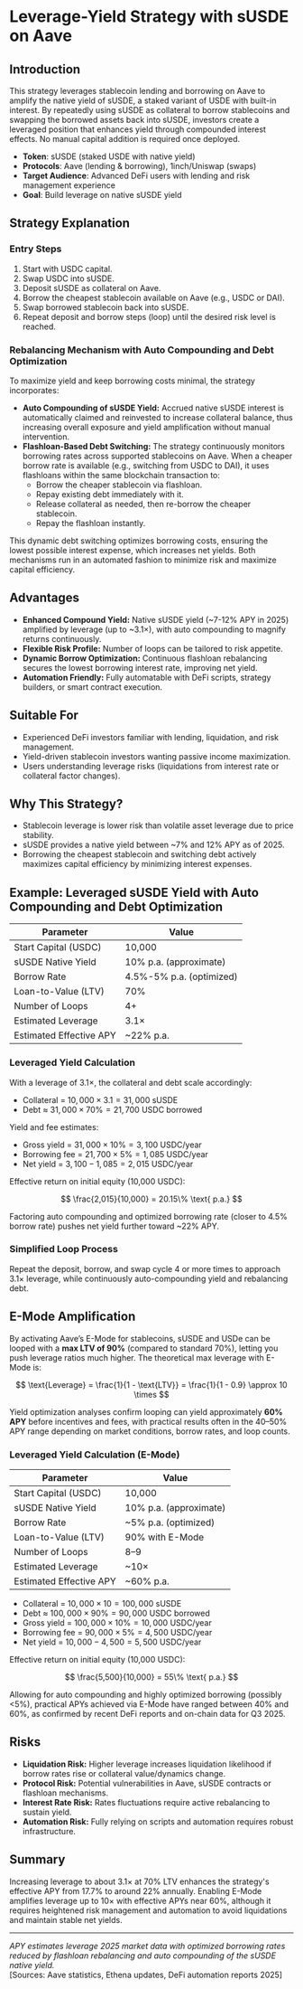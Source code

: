 # Leverage-Yield Strategy with sUSDE on Aave

## Introduction

This strategy leverages stablecoin lending and borrowing on Aave to amplify the native yield of sUSDE, a staked variant of USDE with built-in interest. By repeatedly using sUSDE as collateral to borrow stablecoins and swapping the borrowed assets back into sUSDE, investors create a leveraged position that enhances yield through compounded interest effects. No manual capital addition is required once deployed.

- **Token**: sUSDE (staked USDE with native yield)
- **Protocols**: Aave (lending & borrowing), 1inch/Uniswap (swaps)
- **Target Audience**: Advanced DeFi users with lending and risk management experience
- **Goal**: Build leverage on native sUSDE yield

## Strategy Explanation

### Entry Steps

1. Start with USDC capital.
2. Swap USDC into sUSDE.
3. Deposit sUSDE as collateral on Aave.
4. Borrow the cheapest stablecoin available on Aave (e.g., USDC or DAI).
5. Swap borrowed stablecoin back into sUSDE.
6. Repeat deposit and borrow steps (loop) until the desired risk level is reached.

### Rebalancing Mechanism with Auto Compounding and Debt Optimization

To maximize yield and keep borrowing costs minimal, the strategy incorporates:

- **Auto Compounding of sUSDE Yield:** Accrued native sUSDE interest is automatically claimed and reinvested to increase collateral balance, thus increasing overall exposure and yield amplification without manual intervention.
- **Flashloan-Based Debt Switching:** The strategy continuously monitors borrowing rates across supported stablecoins on Aave. When a cheaper borrow rate is available (e.g., switching from USDC to DAI), it uses flashloans within the same blockchain transaction to:
  - Borrow the cheaper stablecoin via flashloan.
  - Repay existing debt immediately with it.
  - Release collateral as needed, then re-borrow the cheaper stablecoin.
  - Repay the flashloan instantly.

This dynamic debt switching optimizes borrowing costs, ensuring the lowest possible interest expense, which increases net yields. Both mechanisms run in an automated fashion to minimize risk and maximize capital efficiency.

## Advantages

- **Enhanced Compound Yield:** Native sUSDE yield (~7-12% APY in 2025) amplified by leverage (up to ~3.1×), with auto compounding to magnify returns continuously.
- **Flexible Risk Profile:** Number of loops can be tailored to risk appetite.
- **Dynamic Borrow Optimization:** Continuous flashloan rebalancing secures the lowest borrowing interest rate, improving net yield.
- **Automation Friendly:** Fully automatable with DeFi scripts, strategy builders, or smart contract execution.

## Suitable For

- Experienced DeFi investors familiar with lending, liquidation, and risk management.
- Yield-driven stablecoin investors wanting passive income maximization.
- Users understanding leverage risks (liquidations from interest rate or collateral factor changes).

## Why This Strategy?

- Stablecoin leverage is lower risk than volatile asset leverage due to price stability.
- sUSDE provides a native yield between ~7% and 12% APY as of 2025.
- Borrowing the cheapest stablecoin and switching debt actively maximizes capital efficiency by minimizing interest expenses.

## Example: Leveraged sUSDE Yield with Auto Compounding and Debt Optimization

| Parameter               | Value                    |
| ----------------------- | ------------------------ |
| Start Capital (USDC)    | 10,000                   |
| sUSDE Native Yield      | 10% p.a. (approximate)   |
| Borrow Rate             | 4.5%-5% p.a. (optimized) |
| Loan-to-Value (LTV)     | 70%                      |
| Number of Loops         | 4+                       |
| Estimated Leverage      | 3.1×                     |
| Estimated Effective APY | ~22% p.a.                |

### Leveraged Yield Calculation

With a leverage of 3.1×, the collateral and debt scale accordingly:

- Collateral = $10,000 \times 3.1 = 31,000$ sUSDE
- Debt ≈ $31,000 \times 70\% = 21,700$ USDC borrowed

Yield and fee estimates:

- Gross yield = $31,000 \times 10\% = 3,100$ USDC/year
- Borrowing fee = $21,700 \times 5\% = 1,085$ USDC/year
- Net yield = $3,100 - 1,085 = 2,015$ USDC/year

Effective return on initial equity (10,000 USDC):

$$
\frac{2,015}{10,000} = 20.15\% \text{ p.a.}
$$

Factoring auto compounding and optimized borrowing rate (closer to 4.5% borrow rate) pushes net yield further toward ~22% APY.

### Simplified Loop Process

Repeat the deposit, borrow, and swap cycle 4 or more times to approach 3.1× leverage, while continuously auto-compounding yield and rebalancing debt.

## E-Mode Amplification

By activating Aave’s E-Mode for stablecoins, sUSDE and USDe can be looped with a **max LTV of 90%** (compared to standard 70%), letting you push leverage ratios much higher. The theoretical max leverage with E-Mode is:

$$
\text{Leverage} = \frac{1}{1 - \text{LTV}} = \frac{1}{1 - 0.9} \approx 10 \times
$$

Yield optimization analyses confirm looping can yield approximately **60% APY** before incentives and fees, with practical results often in the 40–50% APY range depending on market conditions, borrow rates, and loop counts.

### Leveraged Yield Calculation (E-Mode)

| Parameter               | Value                  |
| ----------------------- | ---------------------- |
| Start Capital (USDC)    | 10,000                 |
| sUSDE Native Yield      | 10% p.a. (approximate) |
| Borrow Rate             | ~5% p.a. (optimized)   |
| Loan-to-Value (LTV)     | 90% with E-Mode        |
| Number of Loops         | 8–9                    |
| Estimated Leverage      | ~10×                   |
| Estimated Effective APY | ~60% p.a.              |

- Collateral = $10,000 \times 10 = 100,000$ sUSDE
- Debt ≈ $100,000 \times 90\% = 90,000$ USDC borrowed
- Gross yield = $100,000 \times 10\% = 10,000$ USDC/year
- Borrowing fee = $90,000 \times 5\% = 4,500$ USDC/year
- Net yield = $10,000 - 4,500 = 5,500$ USDC/year

Effective return on initial equity (10,000 USDC):

$$
\frac{5,500}{10,000} = 55\% \text{ p.a.}
$$

Allowing for auto compounding and highly optimized borrowing (possibly <5%), practical APYs achieved via E-Mode have ranged between 40% and 60%, as confirmed by recent DeFi reports and on-chain data for Q3 2025.

## Risks

- **Liquidation Risk:** Higher leverage increases liquidation likelihood if borrow rates rise or collateral value/dynamics change.
- **Protocol Risk:** Potential vulnerabilities in Aave, sUSDE contracts or flashloan mechanisms.
- **Interest Rate Risk:** Rates fluctuations require active rebalancing to sustain yield.
- **Automation Risk:** Fully relying on scripts and automation requires robust infrastructure.

## Summary

Increasing leverage to about 3.1× at 70% LTV enhances the strategy's effective APY from 17.7% to around 22% annually. Enabling E-Mode amplifies leverage up to 10× with effective APYs near 60%, although it requires heightened risk management and automation to avoid liquidations and maintain stable net yields.

---

_APY estimates leverage 2025 market data with optimized borrowing rates reduced by flashloan rebalancing and auto compounding of the sUSDE native yield._  
[Sources: Aave statistics, Ethena updates, DeFi automation reports 2025]
